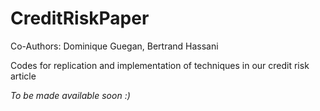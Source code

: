 # CreditRiskPaper 
Co-Authors: Dominique Guegan, Bertrand Hassani

Codes for replication and implementation of techniques in our credit risk article


*To be made available soon :)* 
